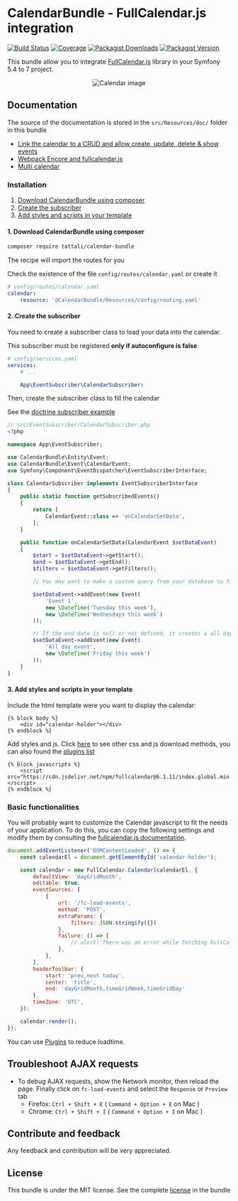 CalendarBundle - FullCalendar.js integration
===========================================

[![Build Status](https://github.com/tattali/CalendarBundle/actions/workflows/code_checks.yaml/badge.svg)](https://github.com/tattali/CalendarBundle/actions)
[![Coverage](https://sonarcloud.io/api/project_badges/measure?project=tattali_CalendarBundle&metric=coverage)](https://sonarcloud.io/summary/new_code?id=tattali_CalendarBundle)
[![Packagist Downloads](https://img.shields.io/packagist/dm/tattali/calendar-bundle)](https://packagist.org/packages/tattali/calendar-bundle)
[![Packagist Version](https://img.shields.io/packagist/v/tattali/calendar-bundle)](https://packagist.org/packages/tattali/calendar-bundle)

This bundle allow you to integrate [FullCalendar.js](https://fullcalendar.io/) library in your Symfony 5.4 to 7 project.

<p align="center">
  <img src="https://user-images.githubusercontent.com/10502887/56835704-47687080-6875-11e9-9102-0533d2bbbf18.png" alt="Calendar image">
</p>

Documentation
-------------

The source of the documentation is stored in the `src/Resources/doc/` folder in this bundle

- [Link the calendar to a CRUD and allow create, update, delete & show events](src/Resources/doc/doctrine-crud.md)
- [Webpack Encore and fullcalendar.js](src/Resources/doc/es6-encore.md)
- [Multi calendar](src/Resources/doc/multi-calendar.md)

### Installation

1. [Download CalendarBundle using composer](#1-download-calendarbundle-using-composer)
2. [Create the subscriber](#2-create-the-subscriber)
3. [Add styles and scripts in your template](#3-add-styles-and-scripts-in-your-template)

#### 1. Download CalendarBundle using composer

```sh
composer require tattali/calendar-bundle
```
The recipe will import the routes for you

Check the existence of the file `config/routes/calendar.yaml` or create it
```yaml
# config/routes/calendar.yaml
calendar:
    resource: '@CalendarBundle/Resources/config/routing.yaml'
```

#### 2. Create the subscriber
You need to create a subscriber class to load your data into the calendar.

This subscriber must be registered **only if autoconfigure is false**.
```yaml
# config/services.yaml
services:
    # ...

    App\EventSubscriber\CalendarSubscriber:
```

Then, create the subscriber class to fill the calendar

See the [doctrine subscriber example](src/Resources/doc/doctrine-crud.md#full-subscriber)

```php
// src/EventSubscriber/CalendarSubscriber.php
<?php

namespace App\EventSubscriber;

use CalendarBundle\Entity\Event;
use CalendarBundle\Event\CalendarEvent;
use Symfony\Component\EventDispatcher\EventSubscriberInterface;

class CalendarSubscriber implements EventSubscriberInterface
{
    public static function getSubscribedEvents()
    {
        return [
            CalendarEvent::class => 'onCalendarSetData',
        ];
    }

    public function onCalendarSetData(CalendarEvent $setDataEvent)
    {
        $start = $setDataEvent->getStart();
        $end = $setDataEvent->getEnd();
        $filters = $setDataEvent->getFilters();

        // You may want to make a custom query from your database to fill the calendar

        $setDataEvent->addEvent(new Event(
            'Event 1',
            new \DateTime('Tuesday this week'),
            new \DateTime('Wednesdays this week')
        ));

        // If the end date is null or not defined, it creates a all day event
        $setDataEvent->addEvent(new Event(
            'All day event',
            new \DateTime('Friday this week')
        ));
    }
}
```

#### 3. Add styles and scripts in your template

Include the html template were you want to display the calendar:

```twig
{% block body %}
    <div id="calendar-holder"></div>
{% endblock %}
```

Add styles and js. Click [here](https://fullcalendar.io/download) to see other css and js download methods, you can also found the [plugins list](https://fullcalendar.io/docs/plugin-index)

```twig
{% block javascripts %}
    <script src="https://cdn.jsdelivr.net/npm/fullcalendar@6.1.11/index.global.min.js"></script>
{% endblock %}
```

### Basic functionalities

You will probably want to customize the Calendar javascript to fit the needs of your application.
To do this, you can copy the following settings and modify them by consulting the [fullcalendar.js documentation](https://fullcalendar.io/docs).
```js
document.addEventListener('DOMContentLoaded', () => {
    const calendarEl = document.getElementById('calendar-holder');

    const calendar = new FullCalendar.Calendar(calendarEl, {
        defaultView: 'dayGridMonth',
        editable: true,
        eventSources: [
            {
                url: '/fc-load-events',
                method: 'POST',
                extraParams: {
                    filters: JSON.stringify({})
                },
                failure: () => {
                    // alert('There was an error while fetching FullCalendar!');
                },
            },
        ],
        headerToolbar: {
            start: 'prev,next today',
            center: 'title',
            end: 'dayGridMonth,timeGridWeek,timeGridDay'
        },
        timeZone: 'UTC',
    });

    calendar.render();
});
```

You can use [Plugins](https://fullcalendar.io/docs/plugin-index) to reduce loadtime.

## Troubleshoot AJAX requests

* To debug AJAX requests, show the Network monitor, then reload the page. Finally click on `fc-load-events` and select the `Response` or `Preview` tab
    - Firefox: `Ctrl + Shift + E` ( `Command + Option + E` on Mac )
    - Chrome: `Ctrl + Shift + I` ( `Command + Option + I` on Mac )

Contribute and feedback
-----------------------

Any feedback and contribution will be very appreciated.

License
-------

This bundle is under the MIT license. See the complete [license](LICENSE) in the bundle
